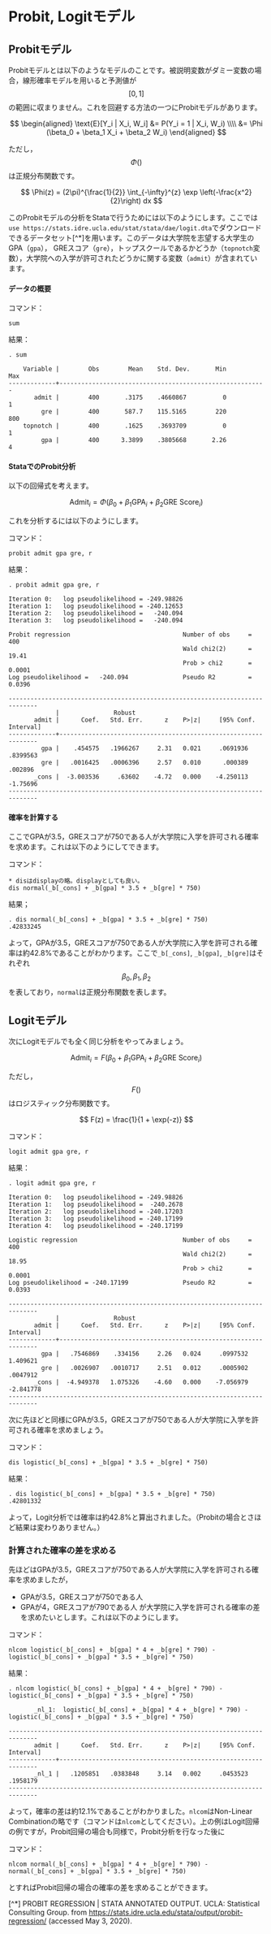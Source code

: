 # Probit, Logitモデル

## Probitモデル

Probitモデルとは以下のようなモデルのことです。被説明変数がダミー変数の場合，線形確率モデルを用いると予測値が$$[0,1]$$の範囲に収まりません。これを回避する方法の一つにProbitモデルがあります。

$$
    \begin{aligned} 
    \text{E}[Y_i | X_i, W_i] &= P(Y_i = 1 | X_i, W_i) \\\\ 
    &= \Phi (\beta_0 + \beta_1 X_i + \beta_2 W_i)
    \end{aligned}
$$

ただし，$$\Phi()$$は正規分布関数です。

$$
\Phi(z) = (2\pi)^{\frac{1}{2}} \int_{-\infty}^{z} \exp \left(-\frac{x^2}{2}\right) dx
$$

このProbitモデルの分析をStataで行うためには以下のようにします。ここでは`use https://stats.idre.ucla.edu/stat/stata/dae/logit.dta`でダウンロードできるデータセット[^*]を用います。このデータは大学院を志望する大学生のGPA（`gpa`）， GREスコア（`gre`），トップスクールであるかどうか（`topnotch`変数），大学院への入学が許可されたどうかに関する変数（`admit`）が含まれています。

#### データの概要

コマンド：
```
sum
```

結果：
```
. sum

    Variable |        Obs        Mean    Std. Dev.       Min        Max
-------------+---------------------------------------------------------
       admit |        400       .3175    .4660867          0          1
         gre |        400       587.7    115.5165        220        800
    topnotch |        400       .1625    .3693709          0          1
         gpa |        400      3.3899    .3805668       2.26          4
```

#### StataでのProbit分析

以下の回帰式を考えます。

$$
\text{Admit}_i = \Phi (\beta_0 + \beta_1 \text{GPA}_i + \beta_2 \text{GRE Score}_i)
$$

これを分析するには以下のようにします。

コマンド：
```
probit admit gpa gre, r
```

結果：
```
. probit admit gpa gre, r

Iteration 0:   log pseudolikelihood = -249.98826  
Iteration 1:   log pseudolikelihood = -240.12653  
Iteration 2:   log pseudolikelihood =   -240.094  
Iteration 3:   log pseudolikelihood =   -240.094  

Probit regression                               Number of obs     =        400
                                                Wald chi2(2)      =      19.41
                                                Prob > chi2       =     0.0001
Log pseudolikelihood =   -240.094               Pseudo R2         =     0.0396

------------------------------------------------------------------------------
             |               Robust
       admit |      Coef.   Std. Err.      z    P>|z|     [95% Conf. Interval]
-------------+----------------------------------------------------------------
         gpa |    .454575   .1966267     2.31   0.021     .0691936    .8399563
         gre |   .0016425   .0006396     2.57   0.010      .000389     .002896
       _cons |  -3.003536     .63602    -4.72   0.000    -4.250113    -1.75696
------------------------------------------------------------------------------
```

#### 確率を計算する

ここでGPAが3.5，GREスコアが750である人が大学院に入学を許可される確率を求めます。これは以下のようにしてできます。

コマンド：
```
* disはdisplayの略。displayとしても良い。
dis normal(_b[_cons] + _b[gpa] * 3.5 + _b[gre] * 750)
```

結果；
```
. dis normal(_b[_cons] + _b[gpa] * 3.5 + _b[gre] * 750)
.42833245
```

よって，GPAが3.5，GREスコアが750である人が大学院に入学を許可される確率は約42.8%であることがわかります。ここで`_b[_cons]`, `_b[gpa]`, `_b[gre]`はそれぞれ$$\beta_0, \beta_1, \beta_2$$を表しており，`normal`は正規分布関数を表します。

## Logitモデル

次にLogitモデルでも全く同じ分析をやってみましょう。

$$
\text{Admit}_i = F (\beta_0 + \beta_1 \text{GPA}_i + \beta_2 \text{GRE Score}_i)
$$

ただし，$$F()$$はロジスティック分布関数です。

$$
F(z) = \frac{1}{1 + \exp(-z)}
$$

コマンド：
```
logit admit gpa gre, r
```

結果：
```
. logit admit gpa gre, r

Iteration 0:   log pseudolikelihood = -249.98826  
Iteration 1:   log pseudolikelihood =  -240.2678  
Iteration 2:   log pseudolikelihood = -240.17203  
Iteration 3:   log pseudolikelihood = -240.17199  
Iteration 4:   log pseudolikelihood = -240.17199  

Logistic regression                             Number of obs     =        400
                                                Wald chi2(2)      =      18.95
                                                Prob > chi2       =     0.0001
Log pseudolikelihood = -240.17199               Pseudo R2         =     0.0393

------------------------------------------------------------------------------
             |               Robust
       admit |      Coef.   Std. Err.      z    P>|z|     [95% Conf. Interval]
-------------+----------------------------------------------------------------
         gpa |   .7546869    .334156     2.26   0.024     .0997532    1.409621
         gre |   .0026907   .0010717     2.51   0.012     .0005902    .0047912
       _cons |  -4.949378   1.075326    -4.60   0.000    -7.056979   -2.841778
------------------------------------------------------------------------------
```

次に先ほどと同様にGPAが3.5，GREスコアが750である人が大学院に入学を許可される確率を求めましょう。

コマンド：
```
dis logistic(_b[_cons] + _b[gpa] * 3.5 + _b[gre] * 750)
```

結果：
```
. dis logistic(_b[_cons] + _b[gpa] * 3.5 + _b[gre] * 750)
.42801332
```

よって，Logit分析では確率は約42.8%と算出されました。（Probitの場合とさほど結果は変わりありません。）

### 計算された確率の差を求める

先ほどはGPAが3.5，GREスコアが750である人が大学院に入学を許可される確率を求めましたが，
- GPAが3.5，GREスコアが750である人
- GPAが4，GREスコアが790である人
が大学院に入学を許可される確率の差を求めたいとします。これは以下のようにします。

コマンド：
```
nlcom logistic(_b[_cons] + _b[gpa] * 4 + _b[gre] * 790) - logistic(_b[_cons] + _b[gpa] * 3.5 + _b[gre] * 750)
```

結果：
```
. nlcom logistic(_b[_cons] + _b[gpa] * 4 + _b[gre] * 790) - logistic(_b[_cons] + _b[gpa] * 3.5 + _b[gre] * 750)

       _nl_1:  logistic(_b[_cons] + _b[gpa] * 4 + _b[gre] * 790) - logistic(_b[_cons] + _b[gpa] * 3.5 + _b[gre] * 750)

------------------------------------------------------------------------------
       admit |      Coef.   Std. Err.      z    P>|z|     [95% Conf. Interval]
-------------+----------------------------------------------------------------
       _nl_1 |   .1205851   .0383848     3.14   0.002     .0453523    .1958179
------------------------------------------------------------------------------
```

よって，確率の差は約12.1%であることがわかりました。`nlcom`はNon-Linear Combinationの略です（コマンドは`nlcom`としてください）。上の例はLogit回帰の例ですが，Probit回帰の場合も同様で，Probit分析を行なった後に

コマンド：
```
nlcom normal(_b[_cons] + _b[gpa] * 4 + _b[gre] * 790) - normal(_b[_cons] + _b[gpa] * 3.5 + _b[gre] * 750)
```

とすればProbit回帰の場合の確率の差を求めることができます。

[^*] PROBIT REGRESSION | STATA ANNOTATED OUTPUT. UCLA: Statistical Consulting Group. from https://stats.idre.ucla.edu/stata/output/probit-regression/ (accessed May 3, 2020).